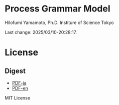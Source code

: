 # Process Grammar Model

Hilofumi Yamamoto, Ph.D.
Institure of Science Tokyo

Last change: 2025/03/10-20:28:17.

# License

## Digest

- [PDF-ja](./processDigest-ja.pdf)
- [PDF-en](./processDigest-en.pdf)

MIT License
